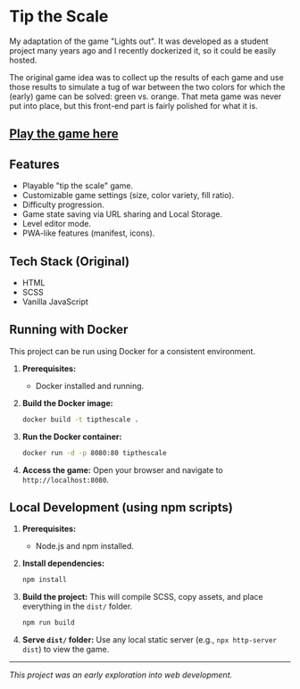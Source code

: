 # Tip the Scale

My adaptation of the game "Lights out". It was developed as a student project many years ago and I recently dockerized it, so it could be easily hosted.

The original game idea was to collect up the results of each game and use those results to simulate a tug of war between the two colors for which the (early) game can be solved: green vs. orange. That meta game was never put into place, but this front-end part is fairly polished for what it is.

## [Play the game here](https://tipthescale.tolltom.de)

## Features

*   Playable "tip the scale" game.
*   Customizable game settings (size, color variety, fill ratio).
*   Difficulty progression.
*   Game state saving via URL sharing and Local Storage.
*   Level editor mode.
*   PWA-like features (manifest, icons).

## Tech Stack (Original)

*   HTML
*   SCSS
*   Vanilla JavaScript

## Running with Docker

This project can be run using Docker for a consistent environment.

1.  **Prerequisites:**
    *   Docker installed and running.

2.  **Build the Docker image:**
    ```bash
    docker build -t tipthescale .
    ```

3.  **Run the Docker container:**
    ```bash
    docker run -d -p 8080:80 tipthescale
    ```

4.  **Access the game:**
    Open your browser and navigate to `http://localhost:8080`.

## Local Development (using npm scripts)

1.  **Prerequisites:**
    *   Node.js and npm installed.

2.  **Install dependencies:**
    ```bash
    npm install
    ```

3.  **Build the project:**
    This will compile SCSS, copy assets, and place everything in the `dist/` folder.
    ```bash
    npm run build
    ```

4.  **Serve `dist/` folder:**
    Use any local static server (e.g., `npx http-server dist`) to view the game.

---

*This project was an early exploration into web development.*